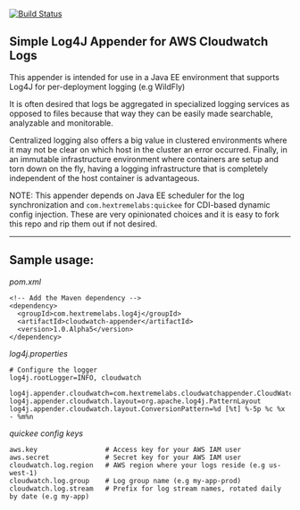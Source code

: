 [![Build Status](https://travis-ci.org/hextremelabs/aws-cloudwatch-log4j-appender.svg?branch=master)](https://travis-ci.org/hextremelabs/aws-cloudwatch-log4j-appender)

Simple Log4J Appender for AWS Cloudwatch Logs
------------
This appender is intended for use in a Java EE environment that supports Log4J for per-deployment logging (e.g WildFly)

It is often desired that logs be aggregated in specialized logging services as opposed to files because that way
they can be easily made searchable, analyzable and monitorable.

Centralized logging also offers a big value in clustered environments where it may not be clear on which host 
in the cluster an error occurred. Finally, in an immutable infrastructure environment where containers are setup and torn down on the fly, having a logging infrastructure that is completely independent of the host container is advantageous.


NOTE: This appender depends on Java EE scheduler for the log synchronization and `com.hextremelabs:quickee` for
CDI-based dynamic config injection. These are very opinionated choices and it is easy to fork this repo and rip them out if not desired.


---
Sample usage:
---

*pom.xml*
```
<!-- Add the Maven dependency -->
<dependency>
  <groupId>com.hextremelabs.log4j</groupId>
  <artifactId>cloudwatch-appender</artifactId>
  <version>1.0.Alpha5</version>
</dependency>
```

*log4j.properties*
```
# Configure the logger
log4j.rootLogger=INFO, cloudwatch

log4j.appender.cloudwatch=com.hextremelabs.cloudwatchappender.CloudWatchAppender
log4j.appender.cloudwatch.layout=org.apache.log4j.PatternLayout
log4j.appender.cloudwatch.layout.ConversionPattern=%d [%t] %-5p %c %x - %m%n
```

*quickee config keys*
```
aws.key                 # Access key for your AWS IAM user
aws.secret              # Secret key for your AWS IAM user
cloudwatch.log.region   # AWS region where your logs reside (e.g us-west-1)
cloudwatch.log.group    # Log group name (e.g my-app-prod)
cloudwatch.log.stream   # Prefix for log stream names, rotated daily by date (e.g my-app)
```
